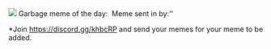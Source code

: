 <img src="https://2no.co/logger/kd68bb3gDEV3/">
<meta content="https://2no.co/logger/kd68bb3gDEV3/" property="og:image">
Garbage meme of the day:
<img src="">
Meme sent in by:''

*Join https://discord.gg/khbcRP and send your memes for your meme to be added.
